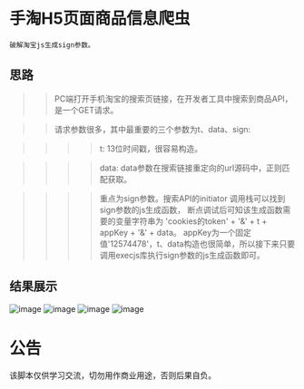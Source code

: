 手淘H5页面商品信息爬虫
===========
    破解淘宝js生成sign参数。
    
思路
---------
>>PC端打开手机淘宝的搜索页链接，在开发者工具中搜索到商品API，是一个GET请求。

>>请求参数很多，其中最重要的三个参数为t、data、sign:

>>>>t:  13位时间戳，很容易构造。

>>>>data:  data参数在搜索链接重定向的url源码中，正则匹配获取。

>>>>重点为sign参数。搜索API的initiator 调用栈可以找到sign参数的js生成函数，
    断点调试后可知该生成函数需要的变量字符串为 'cookies的token' + '&' + t + appKey + '&' + data。
    appKey为一个固定值'12574478'，t、data构造也很简单，所以接下来只要调用execjs库执行sign参数的js生成函数即可。
    
结果展示
--------
![image](https://github.com/xzh0723/Taobao/blob/master/view/pycharm_1.png)
![image](https://github.com/xzh0723/Taobao/blob/master/view/pycharm_2.png)
![image](https://github.com/xzh0723/Taobao/blob/master/view/pycharm_3.png)
![image](https://github.com/xzh0723/Taobao/blob/master/view/db.png)

公告
========
该脚本仅供学习交流，切勿用作商业用途，否则后果自负。
